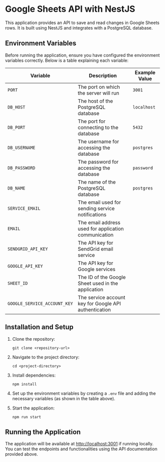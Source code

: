 # Google Sheets API with NestJS

This application provides an API to save and read changes in Google Sheets rows. It is built using NestJS and integrates with a PostgreSQL database. 

## Environment Variables

Before running the application, ensure you have configured the environment variables correctly. Below is a table explaining each variable:

| Variable                    | Description                                            | Example Value          |
|-----------------------------|--------------------------------------------------------|------------------------|
| `PORT`                      | The port on which the server will run                  | `3001`                 |
| `DB_HOST`                   | The host of the PostgreSQL database                    | `localhost`            |
| `DB_PORT`                   | The port for connecting to the database                | `5432`                 |
| `DB_USERNAME`               | The username for accessing the database                | `postgres`             |
| `DB_PASSWORD`               | The password for accessing the database                | `password`             |
| `DB_NAME`                   | The name of the PostgreSQL database                    | `postgres`             |
| `SERVICE_EMAIL`             | The email used for sending service notifications       |                        |
| `EMAIL`                     | The email address used for application communication   |                        |
| `SENDGRID_API_KEY`          | The API key for SendGrid email service                 |                        |
| `GOOGLE_API_KEY`            | The API key for Google services                        |                        |
| `SHEET_ID`                  | The ID of the Google Sheet used in the application     |                        |
| `GOOGLE_SERVICE_ACCOUNT_KEY`| The service account key for Google API authentication  |                        |

## Installation and Setup

1. Clone the repository:

   `git clone <repository-url>`
   
2. Navigate to the project directory:

   `cd <project-directory>`

3. Install dependencies:

   `npm install`

4. Set up the environment variables by creating a `.env` file and adding the necessary variables (as shown in the table above).

5. Start the application:

   `npm run start`

## Running the Application

The application will be available at [http://localhost:3001](http://localhost:3001) if running locally. You can test the endpoints and functionalities using the API documentation provided above.

